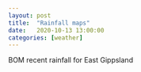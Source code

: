 ```yaml
---
layout: post
title:  "Rainfall maps"
date:   2020-10-13 13:00:00
categories: [weather]
---
```


<p>BOM recent rainfall for East Gippsland</p>
<table class="region-list tab-pics large"></table>

<script type="text/javascript" src="/assets/js/minimal-block.js"></script>
<script type="text/javascript" src="/assets/js/BOM/rainfall.js"></script>

